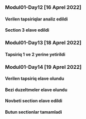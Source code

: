 ### Modul01-Day12 [16 Aprel 2022]

#### Verilen tapsiriqlar analiz edildi

#### Section 3 elave edildi

### Modul01-Day13 [18 Aprel 2022]

#### Tapsiriq 1 ve 2 yerine yetirildi

### Modul01-Day14 [19 Aprel 2022]

#### Verilen tapsiriq elave olundu

#### Bezi duzeltmeler elave olundu

#### Novbeti section elave edildi

#### Butun sectionlar tamamladi